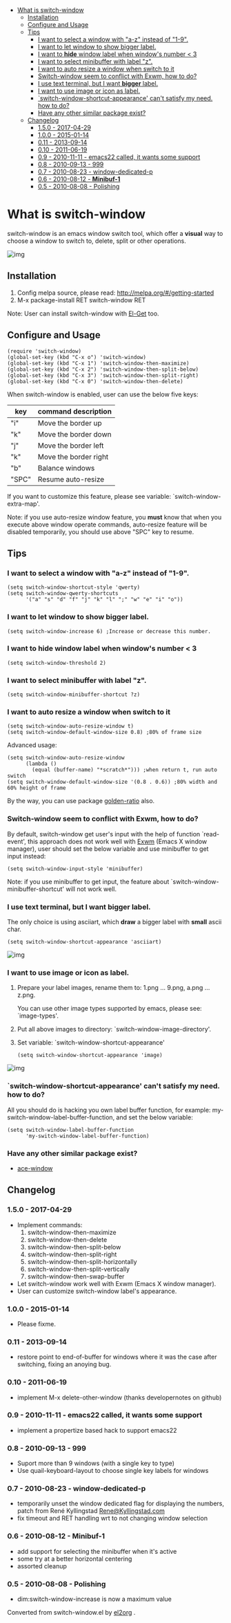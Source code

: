 - [What is switch-window](#org4330b75)
  - [Installation](#org39217cc)
  - [Configure and Usage](#orgcf83c72)
  - [Tips](#org2be66f4)
    - [I want to select a window with "a-z" instead of "1-9".](#orgb2be0ed)
    - [I want to let window to show bigger label.](#orgc610fdf)
    - [I want to **hide** window label when window's number < 3](#org2cc8b5c)
    - [I want to select minibuffer with label "z".](#orge9f2861)
    - [I want to auto resize a window when switch to it](#orgadf72bb)
    - [Switch-window seem to conflict with Exwm, how to do?](#org265156a)
    - [I use text terminal, but I want **bigger** label.](#org508e1b3)
    - [I want to use image or icon as label.](#org2a544eb)
    - [\`switch-window-shortcut-appearance' can't satisfy my need. how to do?](#org702dbef)
    - [Have any other similar package exist?](#orgfbfa91a)
  - [Changelog](#orga3ded3f)
    - [1.5.0 - 2017-04-29](#org8ef0c41)
    - [1.0.0 - 2015-01-14](#org9cafb5e)
    - [0.11 - 2013-09-14](#org2328693)
    - [0.10 - 2011-06-19](#org02f0b29)
    - [0.9 - 2010-11-11 - emacs22 called, it wants some support](#org74a630b)
    - [0.8 - 2010-09-13 - 999](#org8f869e1)
    - [0.7 - 2010-08-23 - window-dedicated-p](#org7431bac)
    - [0.6 - 2010-08-12 - **Minibuf-1**](#orgac57154)
    - [0.5 - 2010-08-08 - Polishing](#org4bb2fb3)


<a id="org4330b75"></a>

# What is switch-window

switch-window is an emacs window switch tool, which offer a **visual** way to choose a window to switch to, delete, split or other operations.

![img](./snapshots/switch-window.png)


<a id="org39217cc"></a>

## Installation

1.  Config melpa source, please read: <http://melpa.org/#/getting-started>
2.  M-x package-install RET switch-window RET

Note: User can install switch-window with [El-Get](http://github.com/dimitri/el-get) too.


<a id="orgcf83c72"></a>

## Configure and Usage

    (require 'switch-window)
    (global-set-key (kbd "C-x o") 'switch-window)
    (global-set-key (kbd "C-x 1") 'switch-window-then-maximize)
    (global-set-key (kbd "C-x 2") 'switch-window-then-split-below)
    (global-set-key (kbd "C-x 3") 'switch-window-then-split-right)
    (global-set-key (kbd "C-x 0") 'switch-window-then-delete)

When switch-window is enabled, user can use the below five keys:

| key   | command description   |
|----- |--------------------- |
| "i"   | Move the border up    |
| "k"   | Move the border down  |
| "j"   | Move the border left  |
| "k"   | Move the border right |
| "b"   | Balance windows       |
| "SPC" | Resume auto-resize    |

If you want to customize this feature, please see variable: \`switch-window-extra-map'.

Note: if you use auto-resize window feature, you **must** know that when you execute above window operate commands, auto-resize feature will be disabled temporarily, you should use above "SPC" key to resume.


<a id="org2be66f4"></a>

## Tips


<a id="orgb2be0ed"></a>

### I want to select a window with "a-z" instead of "1-9".

    (setq switch-window-shortcut-style 'qwerty)
    (setq switch-window-qwerty-shortcuts
          '("a" "s" "d" "f" "j" "k" "l" ";" "w" "e" "i" "o"))


<a id="orgc610fdf"></a>

### I want to let window to show bigger label.

    (setq switch-window-increase 6) ;Increase or decrease this number.


<a id="org2cc8b5c"></a>

### I want to **hide** window label when window's number < 3

    (setq switch-window-threshold 2)


<a id="orge9f2861"></a>

### I want to select minibuffer with label "z".

    (setq switch-window-minibuffer-shortcut ?z)


<a id="orgadf72bb"></a>

### I want to auto resize a window when switch to it

    (setq switch-window-auto-resize-window t)
    (setq switch-window-default-window-size 0.8) ;80% of frame size

Advanced usage:

    (setq switch-window-auto-resize-window
          (lambda ()
            (equal (buffer-name) "*scratch*"))) ;when return t, run auto switch
    (setq switch-window-default-window-size '(0.8 . 0.6)) ;80% width and 60% height of frame

By the way, you can use package [golden-ratio](https://github.com/roman/golden-ratio.el) also.


<a id="org265156a"></a>

### Switch-window seem to conflict with Exwm, how to do?

By default, switch-window get user's input with the help of function \`read-event', this approach does not work well with [Exwm](https://github.com/ch11ng/exwm) (Emacs X window manager), user should set the below variable and use minibuffer to get input instead:

    (setq switch-window-input-style 'minibuffer)

Note: if you use minibuffer to get input, the feature about \`switch-window-minibuffer-shortcut' will not work well.


<a id="org508e1b3"></a>

### I use text terminal, but I want **bigger** label.

The only choice is using asciiart, which **draw** a bigger label with **small** ascii char.

    (setq switch-window-shortcut-appearance 'asciiart)

![img](./snapshots/switch-window-3.png)


<a id="org2a544eb"></a>

### I want to use image or icon as label.

1.  Prepare your label images, rename them to: 1.png &#x2026; 9.png, a.png &#x2026; z.png.

    You can use other image types supported by emacs, please see: \`image-types'.
2.  Put all above images to directory: \`switch-window-image-directory'.
3.  Set variable: \`switch-window-shortcut-appearance'

        (setq switch-window-shortcut-appearance 'image)

![img](./snapshots/switch-window-2.png)


<a id="org702dbef"></a>

### \`switch-window-shortcut-appearance' can't satisfy my need. how to do?

All you should do is hacking you own label buffer function, for example: my-switch-window-label-buffer-function, and set the below variable:

    (setq switch-window-label-buffer-function
          'my-switch-window-label-buffer-function)


<a id="orgfbfa91a"></a>

### Have any other similar package exist?

-   [ace-window](https://github.com/abo-abo/ace-window)


<a id="orga3ded3f"></a>

## Changelog


<a id="org8ef0c41"></a>

### 1.5.0 - 2017-04-29

-   Implement commands:
    1.  switch-window-then-maximize
    2.  switch-window-then-delete
    3.  switch-window-then-split-below
    4.  switch-window-then-split-right
    5.  switch-window-then-split-horizontally
    6.  switch-window-then-split-vertically
    7.  switch-window-then-swap-buffer
-   Let switch-window work well with Exwm (Emacs X window manager).
-   User can customize switch-window label's appearance.


<a id="org9cafb5e"></a>

### 1.0.0 - 2015-01-14

-   Please fixme.


<a id="org2328693"></a>

### 0.11 - 2013-09-14

-   restore point to end-of-buffer for windows where it was the case after switching, fixing an anoying bug.


<a id="org02f0b29"></a>

### 0.10 - 2011-06-19

-   implement M-x delete-other-window (thanks developernotes on github)


<a id="org74a630b"></a>

### 0.9 - 2010-11-11 - emacs22 called, it wants some support

-   implement a propertize based hack to support emacs22


<a id="org8f869e1"></a>

### 0.8 - 2010-09-13 - 999

-   Suport more than 9 windows (with a single key to type)
-   Use quail-keyboard-layout to choose single key labels for windows


<a id="org7431bac"></a>

### 0.7 - 2010-08-23 - window-dedicated-p

-   temporarily unset the window dedicated flag for displaying the numbers, patch from René Kyllingstad <Rene@Kyllingstad.com>
-   fix timeout and RET handling wrt to not changing window selection


<a id="orgac57154"></a>

### 0.6 - 2010-08-12 - **Minibuf-1**

-   add support for selecting the minibuffer when it's active
-   some try at a better horizontal centering
-   assorted cleanup


<a id="org4bb2fb3"></a>

### 0.5 - 2010-08-08 - Polishing

-   dim:switch-window-increase is now a maximum value


Converted from switch-window.el by [el2org](https://github.com/tumashu/el2org) .